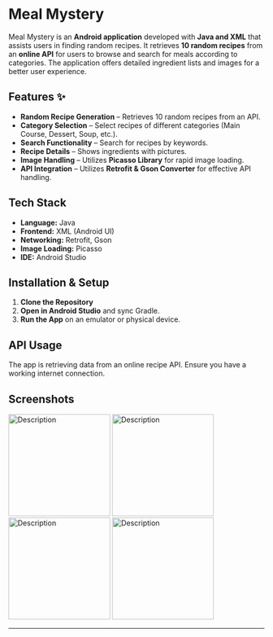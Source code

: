 # Meal Mystery 

Meal Mystery is an **Android application** developed with **Java and XML** that assists users in finding random recipes. It retrieves **10 random recipes** from an **online API** for users to browse and search for meals according to categories. The application offers detailed ingredient lists and images for a better user experience.

## Features ✨
- **Random Recipe Generation** – Retrieves 10 random recipes from an API.
- **Category Selection** – Select recipes of different categories (Main Course, Dessert, Soup, etc.).
- **Search Functionality** – Search for recipes by keywords.
- **Recipe Details** – Shows ingredients with pictures.
- **Image Handling** – Utilizes **Picasso Library** for rapid image loading.
- **API Integration** – Utilizes **Retrofit & Gson Converter** for effective API handling.

## Tech Stack 
- **Language:** Java
- **Frontend:** XML (Android UI)
- **Networking:** Retrofit, Gson
- **Image Loading:** Picasso
- **IDE:** Android Studio

## Installation & Setup 
1. **Clone the Repository**
2. **Open in Android Studio** and sync Gradle.
3. **Run the App** on an emulator or physical device.

## API Usage 
The app is retrieving data from an online recipe API. Ensure you have a working internet connection.
## Screenshots
<img src="https://github.com/user-attachments/assets/8a63b03a-db4d-4e79-8bed-11f989e7ad7e" alt="Description" width="200" >    <img src="https://github.com/user-attachments/assets/532a2ac9-0493-425f-909c-3fade7531de5" alt="Description" width="200" >    <img src="https://github.com/user-attachments/assets/9e750a9b-06e5-46bb-b9ed-758b9a0f0154" alt="Description" width="200" >    <img src="https://github.com/user-attachments/assets/ea81293b-191b-47bf-aaa6-04030bdce984" alt="Description" width="200" >




---
